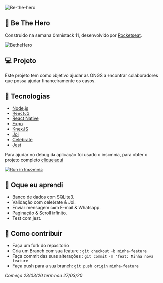 ![Be-the-hero](https://raw.githubusercontent.com/DenisMedeirosSDK/OmniStack_11/master/.github/assets/logo.png)

## 👊 Be The Hero
Construido na semana Omnistack 11, desenvolvido por [Rocketseat](https://rocketseat.com.br/).

![BetheHero](https://raw.githubusercontent.com/DenisMedeirosSDK/OmniStack_11/master/.github/assets/backGround_BeTheHero.jpg)

## 💻 Projeto

Este projeto tem como objetivo ajudar as ONGS a encontrar colaboradores que possa ajudar financeiramente os casos.

## 🦾 Tecnologias

* [Node.js](https://nodejs.org/en/)
* [ReactJS](https://reactjs.org/)
* [React Native](https://reactnative.dev/)
* [Expo](https://expo.io/)
* [KnexJS](http://knexjs.org/)
* [Joi](https://hapi.dev/module/joi/)
* [Celebrate](https://github.com/arb/celebrate#readme)
* [Jest](https://jestjs.io/)


Para ajudar no debug da aplicação foi usado o insomnia, para obter o projeto completo [clique aqui](https://insomnia.rest/run/?label=OmniStack11&uri=https%3A%2F%2Fraw.githubusercontent.com%2FDenisMedeirosSDK%2FOmniStack_11%2Fmaster%2F.github%2FInsomnia_OmniStack_11.json")

<a href="https://insomnia.rest/run/?label=OmniStack11&uri=https%3A%2F%2Fraw.githubusercontent.com%2FDenisMedeirosSDK%2FOmniStack_11%2Fmaster%2F.github%2FInsomnia_OmniStack_11.json" target="_blank"><img src="https://insomnia.rest/images/run.svg" alt="Run in Insomnia"></a>

## 🤯 Oque eu aprendi

* Banco de dados com SQLite3.
* Validação com celebrate & Joi.
* Enviar mensagem com E-mail & Whatsapp.
* Paginação & Scroll infinito.
* Test com jest.

## 🔧 Como contribuir

* Faça um fork do repositorio
* Cria um Branch com sua feature : ```git checkout -b minha-feature```
* Faça commit das suas alterações : ```git commit -m 'feat: Minha nova feature```
* Faça push para a sua branch: ```git push origin minha-feature ```


*Começo 23/03/20 terminou 27/03/20*